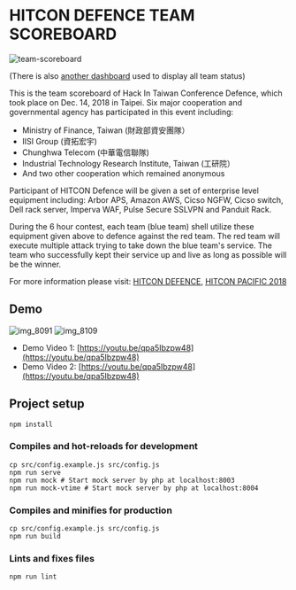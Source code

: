 # HITCON DEFENCE TEAM SCOREBOARD

![team-scoreboard](https://user-images.githubusercontent.com/1984426/50041337-3a996c00-008e-11e9-9d78-584111f36188.png)

(There is also [another dashboard](https://github.com/jeremy5189/hitcon-scoreboard) used to display all team status)

This is the team scoreboard of Hack In Taiwan Conference Defence, which took place on Dec. 14, 2018 in Taipei. Six major cooperation and governmental agency has participated in this event including:

- Ministry of Finance, Taiwan (財政部資安團隊）
- IISI Group (資拓宏宇)
- Chunghwa Telecom (中華電信聯隊)
- Industrial Technology Research Institute, Taiwan (工研院）
- And two other cooperation which remained anonymous

Participant of HITCON Defence will be given a set of enterprise level equipment including: Arbor APS, Amazon AWS, Cicso NGFW, Cicso switch, Dell rack server, Imperva WAF, Pulse Secure SSLVPN and Panduit Rack.

During the 6 hour contest, each team (blue team) shell utilize these equipment given above to defence against the red team. The red team will execute multiple attack trying to take down the blue team's service. The team who successfully kept their service up and live as long as possible will be the winner.

For more information please visit: [HITCON DEFENCE](https://hitcon.org/2018/defense/), [HITCON PACIFIC 2018](https://hitcon.org/2018/pacific/)

## Demo

![img_8091](https://user-images.githubusercontent.com/1984426/50041380-e2169e80-008e-11e9-8ca3-938b86b6d0c4.JPG)
![img_8109](https://user-images.githubusercontent.com/1984426/50041381-e2af3500-008e-11e9-901c-70b993a7f082.JPG)

- Demo Video 1: [https://youtu.be/qpa5Ibzpw48](https://youtu.be/qpa5Ibzpw48)
- Demo Video 2: [https://youtu.be/qpa5Ibzpw48](https://youtu.be/qpa5Ibzpw48)


## Project setup

```
npm install
```

### Compiles and hot-reloads for development

```
cp src/config.example.js src/config.js
npm run serve
npm run mock # Start mock server by php at localhost:8003
npm run mock-vtime # Start mock server by php at localhost:8004
```

### Compiles and minifies for production

```
cp src/config.example.js src/config.js
npm run build
```

### Lints and fixes files

```
npm run lint
```